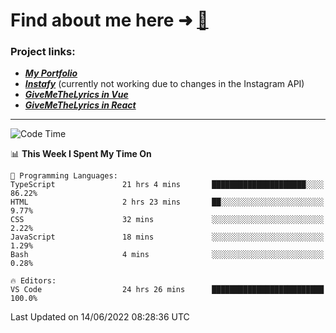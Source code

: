 # Find about me here ➜ [🧑](https://pauabella.dev)

### Project links:
- ***[My Portfolio](https://pauabella.dev)***
- ***[Instafy](https://instafy.me)*** (currently not working due to changes in the Instagram API)
- ***[GiveMeTheLyrics in Vue](https://lyrics.pauabella.dev)***
- ***[GiveMeTheLyrics in React](https://pauabella.dev/GiveMeTheLyrics)***

---
<!--START_SECTION:waka-->
![Code Time](http://img.shields.io/badge/Code%20Time-1%2C156%20hrs%2016%20mins-blue)

📊 **This Week I Spent My Time On** 

```text
💬 Programming Languages: 
TypeScript               21 hrs 4 mins       █████████████████████░░░░   86.22% 
HTML                     2 hrs 23 mins       ██░░░░░░░░░░░░░░░░░░░░░░░   9.77% 
CSS                      32 mins             ░░░░░░░░░░░░░░░░░░░░░░░░░   2.22% 
JavaScript               18 mins             ░░░░░░░░░░░░░░░░░░░░░░░░░   1.29% 
Bash                     4 mins              ░░░░░░░░░░░░░░░░░░░░░░░░░   0.28%

🔥 Editors: 
VS Code                  24 hrs 26 mins      █████████████████████████   100.0%

```


 Last Updated on 14/06/2022 08:28:36 UTC
<!--END_SECTION:waka-->
